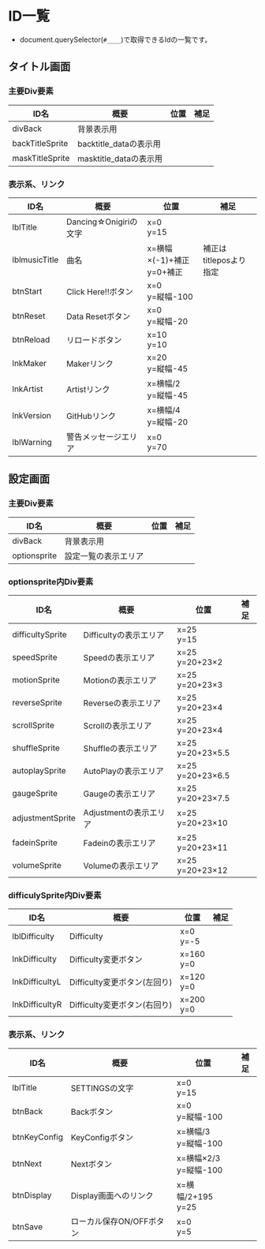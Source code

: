 # ID一覧
- document.querySelector(`#____`)で取得できるIdの一覧です。

## タイトル画面

### 主要Div要素
|ID名|概要|位置|補足|
|----|----|----|----|
|divBack|背景表示用|||
|backTitleSprite|backtitle_dataの表示用|||
|maskTitleSprite|masktitle_dataの表示用|||

### 表示系、リンク
|ID名|概要|位置|補足|
|----|----|----|----|
|lblTitle|Dancing☆Onigiriの文字|x=0<br>y=15||
|lblmusicTitle|曲名|x=横幅×(-1)+補正<br>y=0+補正|補正はtitleposより指定|
|btnStart|Click Here!!ボタン|x=0<br>y=縦幅-100||
|btnReset|Data Resetボタン|x=0<br>y=縦幅-20||
|btnReload|リロードボタン|x=10<br>y=10||
|lnkMaker|Makerリンク|x=20<br>y=縦幅-45||
|lnkArtist|Artistリンク|x=横幅/2<br>y=縦幅-45||
|lnkVersion|GitHubリンク|x=横幅/4<br>y=縦幅-20||
|lblWarning|警告メッセージエリア|x=0<br>y=70||

## 設定画面

### 主要Div要素
|ID名|概要|位置|補足|
|----|----|----|----|
|divBack|背景表示用|||
|optionsprite|設定一覧の表示エリア|||

### optionsprite内Div要素
|ID名|概要|位置|補足|
|----|----|----|----|
|difficultySprite|Difficultyの表示エリア|x=25<br>y=15||
|speedSprite|Speedの表示エリア|x=25<br>y=20+23×2||
|motionSprite|Motionの表示エリア|x=25<br>y=20+23×3||
|reverseSprite|Reverseの表示エリア|x=25<br>y=20+23×4||
|scrollSprite|Scrollの表示エリア|x=25<br>y=20+23×4||
|shuffleSprite|Shuffleの表示エリア|x=25<br>y=20+23×5.5||
|autoplaySprite|AutoPlayの表示エリア|x=25<br>y=20+23×6.5||
|gaugeSprite|Gaugeの表示エリア|x=25<br>y=20+23×7.5||
|adjustmentSprite|Adjustmentの表示エリア|x=25<br>y=20+23×10||
|fadeinSprite|Fadeinの表示エリア|x=25<br>y=20+23×11||
|volumeSprite|Volumeの表示エリア|x=25<br>y=20+23×12||

### difficulySprite内Div要素
|ID名|概要|位置|補足|
|----|----|----|----|
|lblDifficulty|Difficulty|x=0<br>y=-5||
|lnkDifficulty|Difficulty変更ボタン|x=160<br>y=0||
|lnkDifficultyL|Difficulty変更ボタン(左回り)|x=120<br>y=0||
|lnkDifficultyR|Difficulty変更ボタン(右回り)|x=200<br>y=0||

### 表示系、リンク
|ID名|概要|位置|補足|
|----|----|----|----|
|lblTitle|SETTINGSの文字|x=0<br>y=15||
|btnBack|Backボタン|x=0<br>y=縦幅-100||
|btnKeyConfig|KeyConfigボタン|x=横幅/3<br>y=縦幅-100||
|btnNext|Nextボタン|x=横幅×2/3<br>y=縦幅-100||
|btnDisplay|Display画面へのリンク|x=横幅/2+195<br>y=25||
|btnSave|ローカル保存ON/OFFボタン|x=0<br>y=5||
